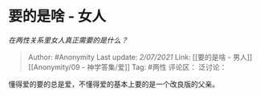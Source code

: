 # 要的是啥 - 女人
*在两性关系里女人真正需要的是什么？*

> Author: #Anonymity
> Last update: *2/07/2021*
> Link: [[要的是啥 - 男人]] [[Anonymity/09 - 神学答集/爱]]
> Tag: #两性
> 评论区：
> 泛讨论：

懂得爱的要的总是爱，不懂得爱的基本上要的是一个改良版的父亲。
